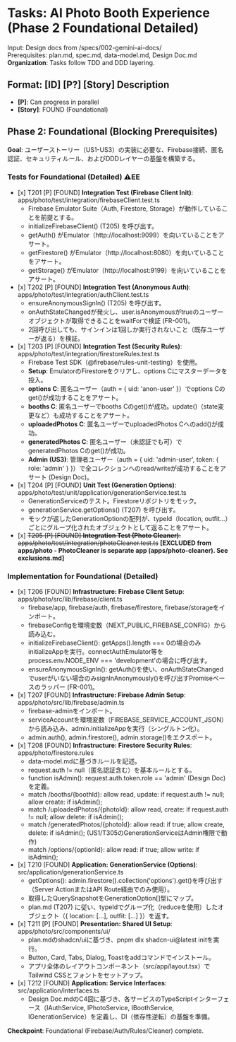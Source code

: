# **Tasks: AI Photo Booth Experience (Phase 2 Foundational Detailed)**

Input: Design docs from /specs/002-gemini-ai-docs/  
Prerequisites: plan.md, spec.md, data-model.md, Design Doc.md  
**Organization**: Tasks follow TDD and DDD layering.

## **Format: \[ID\] \[P?\] \[Story\] Description**

* **\[P\]**: Can progress in parallel  
* **\[Story\]**: FOUND (Foundational)

## **Phase 2: Foundational (Blocking Prerequisites)**

**Goal**: ユーザーストーリー（US1-US3）の実装に必要な、Firebase接続、匿名認証、セキュリティルール、およびDDDレイヤーの基盤を構築する。

### **Tests for Foundational (Detailed) ⚠EE**

* \[x\] T201 \[P\] \[FOUND\] **Integration Test (Firebase Client Init)**: apps/photo/test/integration/firebaseClient.test.ts  
  * Firebase Emulator Suite（Auth, Firestore, Storage）が動作していることを前提とする。  
  * initializeFirebaseClient() (T205) を呼び出す。  
  * getAuth() がEmulator（http://localhost:9099）を向いていることをアサート。  
  * getFirestore() がEmulator（http://localhost:8080）を向いていることをアサート。  
  * getStorage() がEmulator（http://localhost:9199）を向いていることをアサート。  
* \[x\] T202 \[P\] \[FOUND\] **Integration Test (Anonymous Auth)**: apps/photo/test/integration/authClient.test.ts  
  * ensureAnonymousSignIn() (T205) を呼び出す。  
  * onAuthStateChangedが発火し、user.isAnonymousがtrueのユーザーオブジェクトが取得できることをwaitForで検証 (FR-001)。  
  * 2回呼び出しても、サインインは1回しか実行されないこと（既存ユーザーが返る）を検証。  
* \[x\] T203 \[P\] \[FOUND\] **Integration Test (Security Rules)**: apps/photo/test/integration/firestoreRules.test.ts  
  * Firebase Test SDK（@firebase/rules-unit-testing）を使用。  
  * **Setup**: EmulatorのFirestoreをクリアし、options Cにマスターデータを投入。  
  * **options C**: 匿名ユーザー（auth \= { uid: 'anon-user' }）でoptions Cのget()が成功することをアサート。  
  * **booths C**: 匿名ユーザーでbooths Cのget()が成功。update()（state変更など）も成功することをアサート。  
  * **uploadedPhotos C**: 匿名ユーザーでuploadedPhotos Cへのadd()が成功。  
  * **generatedPhotos C**: 匿名ユーザー（未認証でも可）でgeneratedPhotos Cのget()が成功。  
  * **Admin (US3)**: 管理者ユーザー（auth \= { uid: 'admin-user', token: { role: 'admin' } }）で全コレクションへのread/writeが成功することをアサート (Design Doc)。  
* \[x\] T204 \[P\] \[FOUND\] **Unit Test (Generation Options)**: apps/photo/test/unit/application/generationService.test.ts  
  * GenerationServiceのテスト。Firestoreリポジトリをモック。  
  * generationService.getOptions() (T207) を呼び出す。  
  * モックが返したGenerationOptionの配列が、typeId（location, outfit...）ごとにグループ化されたオブジェクトとして返ることをアサート。  
* \[x\] ~~T205 \[P\] \[FOUND\] **Integration Test (Photo Cleaner)**: apps/photo/test/integration/photoCleaner.test.ts~~ **[EXCLUDED from apps/photo - PhotoCleaner is separate app (apps/photo-cleaner). See exclusions.md]**

### **Implementation for Foundational (Detailed)**

* \[x\] T206 \[FOUND\] **Infrastructure: Firebase Client Setup**: apps/photo/src/lib/firebase/client.ts  
  * firebase/app, firebase/auth, firebase/firestore, firebase/storageをインポート。  
  * firebaseConfigを環境変数（NEXT\_PUBLIC\_FIREBASE\_CONFIG）から読み込む。  
  * initializeFirebaseClient(): getApps().length \=== 0の場合のみinitializeAppを実行。connectAuthEmulator等をprocess.env.NODE\_ENV \=== 'development'の場合に呼び出す。  
  * ensureAnonymousSignIn(): getAuth()を使い、onAuthStateChangedでuserがいない場合のみsignInAnonymously()を呼び出すPromiseベースのラッパー (FR-001)。  
* \[x\] T207 \[FOUND\] **Infrastructure: Firebase Admin Setup**: apps/photo/src/lib/firebase/admin.ts  
  * firebase-adminをインポート。  
  * serviceAccountを環境変数（FIREBASE\_SERVICE\_ACCOUNT\_JSON）から読み込み、admin.initializeAppを実行（シングルトン化）。  
  * admin.auth(), admin.firestore(), admin.storage()をエクスポート。  
* \[x\] T208 \[FOUND\] **Infrastructure: Firestore Security Rules**: apps/photo/firestore.rules  
  * data-model.mdに基づきルールを記述。  
  * request.auth \!= null（匿名認証含む）を基本ルールとする。  
  * function isAdmin(): request.auth.token.role \== 'admin' (Design Doc) を定義。  
  * match /booths/{boothId}: allow read, update: if request.auth \!= null; allow create: if isAdmin();  
  * match /uploadedPhotos/{photoId}: allow read, create: if request.auth \!= null; allow delete: if isAdmin();
  * match /generatedPhotos/{photoId}: allow read: if true; allow create, delete: if isAdmin(); (US1/T305のGenerationServiceはAdmin権限で動作)
  * match /options/{optionId}: allow read: if true; allow write: if isAdmin();  
* \[x\] T210 \[FOUND\] **Application: GenerationService (Options)**: src/application/generationService.ts  
  * getOptions(): admin.firestore().collection('options').get()を呼び出す（Server ActionまたはAPI Route経由でのみ使用）。  
  * 取得したQuerySnapshotをGenerationOption\[\]型にマップ。  
  * plan.md (T207) に従い、typeIdでグループ化（reduceを使用）したオブジェクト（{ location: \[...\], outfit: \[...\] }）を返す。  
* \[x\] T211 \[P\] \[FOUND\] **Presentation: Shared UI Setup**: apps/photo/src/components/ui/  
  * plan.mdのshadcn/uiに基づき、pnpm dlx shadcn-ui@latest initを実行。  
  * Button, Card, Tabs, Dialog, Toastをaddコマンドでインストール。  
  * アプリ全体のレイアウトコンポーネント（src/app/layout.tsx）でTailwind CSSとフォントをセットアップ。  
* \[x\] T212 \[FOUND\] **Application: Service Interfaces**: src/application/interfaces.ts  
  * Design Doc.mdのC4図に基づき、各サービスのTypeScriptインターフェース（IAuthService, IPhotoService, IBoothService, IGenerationService）を定義し、DI（依存性逆転）の基盤を準備。

**Checkpoint**: Foundational (Firebase/Auth/Rules/Cleaner) complete.